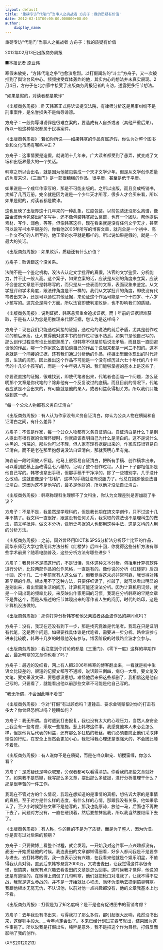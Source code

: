 ```yaml
---
layout: default
title: '重磅专访“代笔门”当事人之挑战者 方舟子：我的质疑有价值'
date: 2012-02-13T00:00:00.000000+08:00
author:
    display_name: 
---
```


重磅专访“代笔门”当事人之挑战者 方舟子：我的质疑有价值

2012年02月13日出版商务周报

■本报记者 原业伟

寒假未放完，“方韩代笔之争”也愈演愈烈。以打假闻名的“斗士”方舟子，又一次被推到了舆论台风中心。频频接受媒体轰炸的他，其实内心的想法并未真实展现。2月4日，方舟子在北京家中接受了出版商务周报记者的专访，透露更多细节想法。

“如果是假的，对读者都是欺诈”

《出版商务周报》：昨天韩寒正式将诉讼提交法院，有律师分析这是民事纠纷不是刑事案件，是名誉损失不是侮辱诽谤。

方舟子：一般侮辱诽谤罪是很难立案的，要造成有人自杀或者（其他严重后果）。所以一般这种情况都属于民事案件。

《出版商务周报》：若如你所说——如果韩寒的作品真属造假，你认为对整个图书业和文化市场有哪些冲击？

方舟子：这事情要是造假，就说明十几年来，广大读者都受到了愚弄，就变成了文坛和出版界最大的一个笑话。

韩寒之所以会出名，就是因为他被包装成一个天才文学少年。但是从文学创作质量的角度来说，《三重门》是一部很糟糕的作品，很平庸，甚至是低于平庸。

如果说是一个成年作家写的，那是不可能出版的。之所以出版，而且变成畅销书，卖掉了几百万册，完全就是因为说是一个少年天才所写，很多人才会买来看，所以如果是假的，对读者都是欺诈。

这也反映了出版界这十几年来的一种乱象，过度包装。以前包装还没那么离谱，像路金波他也包装出好多写手，还不像包装韩寒那么离谱，也有一个团队，帮他提供素材、写作、润色，等等。但像韩寒这样，现在看来就是没有任何文学天才，甚至可以说写书水平很差的，你看他2006年所写的博客文章，就完全是一个初中、高一作文不好的人所写的，他正常的水平就是那样的。所以说如果是假的，就是一个最大的笑话。

《出版商务周报》：如果败诉，质疑还有什么价值？

方舟子：败诉跟这个没关系。

法院不是一个鉴定机构，没法去认定文学批评的真假，法官的文学鉴赏、分析能力，并不比一般人高。这个案子，如果立案的话，应该是从别的角度来立案，应该不会鉴定文章是不是韩寒写的，而只是从一些表面的文章，表面现象来鉴定。从文学批评和学术角度，跟法律角度是不一样的。我们从文学批评的角度，即使没有代笔者出来争，还是可以通过其他证据，来论证这个作品可能是一个十四岁、十六岁小孩写的。这完全是两个方面。所以法官即使判定败诉，也不影响我们的质疑。

《出版商务周报》：说到证据，韩寒悬赏重金追求证据，而十年前的证据很难获取，于是有人认为您是用推理来代替证据，您认为是这样吗？

方舟子：现在我们只能通过间接的证据，通过他的说法的前后矛盾，尤其是创作过程的前后矛盾，让人觉得他对这本书的创作过程很不熟悉。如果书是他自己写的，那么创作过程没有谁比他更熟悉了。但韩寒不但是前后说法矛盾，而且是一直回避谈他的作品。哪一个作家这么害怕谈自己的作品？说起来都是一问三不知的。这本身就是一个间接的证据，还有我们通过分析他的作品，挖掘出里面体现出的时代背景，生活的阅历，因此推出这个作品不可能是一个没有经历过六七十年代的八十年代的十几岁小孩写的，而是一个中年男人写的。我们能够掌握的基本上是这些了。

你要说直接的证据，很难找到，即使代笔者出来，代笔者也面临一个问题，怎么证明那个文章是你代笔的？除非他有一个反复改过的底稿。而且目前的情况下，代笔者应该是不会出来的，有可能就是他的亲人，或者利益获得相关方。所以我们只能做到这一步。

“每一个公众人物都有义务自证清白”

《出版商务周报》：有人认为作家没有义务自证清白，你认为公众人物在质疑和自证清白之间，有什么差异？

方舟子：不仅是作家，每一个公众人物都有义务自证清白。自证清白是什么？是别人提出有根有据的合理怀疑时，你就应该表明自己为什么是清白的。这不是说什么抹黑的、污蔑的，那些你可以不理，但人家有理有据提出来的，作家应该很容易自证清白，而不是老在那里抱怨说没法自证清白，那就表明心里有鬼。

海岩前一段时间被人怀疑，他马上很容易自证清白，把所有手稿、创作稿拿出来，可以看到底稿上面改得乱七八糟的，证明了整个创作过程。人们一下子都相信那是他自己写的。韩寒也拿出手稿，但那手稿干干净净的，除了一些错别字，几乎没什么改动，这就更像是个“抄稿”，这样的手稿就没有说服力了。他总在抱怨他没法自证清白，这因为这不是他写的，最多是他抄的，所以他才没法自证清白。

《出版商务周报》：韩寒称理科生理解不了文科生，你认为文理差别是否加剧了争议？

方舟子：不是不是，我虽然是学理科的，但是我长期在搞文学创作，只不过这十几年不搞了。我文科一直很好，跟这没有任何关系，我采取的做法也不是理科生的做法，搞文学批评，做文本分析，做历史考据的人也都用这种手法，这是文科的人用的分析方法。

《出版商务周报》：之前，国外曾经用DICT和SPSS分析法分析莎士比亚的作品，而华东师范大学也曾用此方法分析《红楼梦》后四十回，你觉得这些分析方法有哪些学术前景？随着电脑普及，这些分析方法有哪些进步？

方舟子：我具体不是搞这行的，不是很懂，具体这种文本分析，包括用计算机软件进行分析，比较两部作品的创作风格，一直是有的。像你说的分析《红楼梦》后四十回，这十几、二十年前就有人这么做了。但我觉得这未必非常可靠，我觉得对韩寒早期的作品，根本用不了这种方法，只要仔细读了，推敲了，就可以看出明显的差别出来，看出里面生活的阅历，计算机可能还没法分析。因为计算机用词频，就是一个词出现的频率比较，来反映出作家用词的习惯。我现在分析韩寒的早期文章不是靠这个，而是从描述的细节体现出来的写作者人生的阅历，时代的烙印，这是计算机没法做的。

《出版商务周报》：那你打算分析韩寒和他父亲或者路金波作品的异同点吗？

方舟子：没有，我现在还没有到下一步，那是找究竟谁是代笔者。我现在只是证明有代笔。这是两个问题。如果要找具体谁是代笔者，需要进一步分析。路金波参与进来比较晚，韩寒十几岁的时候他没有参与，博客阶段的时候路金波才会参与。

《出版商务周报》：我注意到你讨论的都是《三重门》、《零下一度》这样的早期作品，最近韩寒的文章你也看了吗？

方舟子：最近的没细看，网上有人把2006年韩寒的博客翻出来，一看就是初中生语文比较差的，很短的记叙文都写不通顺，说话颠三倒四，病句一大堆，要文笔没文笔、要文采没文采、要思想没思想。难怪他后来把这些都删了，我相信这是他自己写的。只要看了，就能看出他以前那些文章不可能是他自己写的。

“我无所谓，不会因此睡不着觉”

《出版商务周报》：你对“打假”有过顾虑吗？遭锤击、要求金钱赔偿对你的打击有多大？你曾经恐惧过吗？睡眠如何？

方舟子：我无所谓。当时遭到打击报复，我也没有太大的心理压力，当然人身安全上我会有一些考虑，采取一些措施。惹上韩寒这件事，我感觉他本人未必会怎么样，但是他背后代表的利益，还有那么多狂热的粉丝，我们必须要防止他们采取非理性的行动。在安全上当然会更加小心。我觉得我心理还是很强大的，不会因此睡不着觉。

《出版商务周报》：有人说你不是在质疑，而是在哗众取宠、胡搅蛮缠，你怎么看？

方舟子：是质疑还是哗众取宠，旁观者都可以看得清楚。你看我的那些文章就好了。如果我不是质疑，我写那么多文章，摆出那么多证据，进行分析推理干什么？那是很辛苦的一件工作。

我现在不管对方的什么情况，我现在想知道的是事情的真相，想告诉大家的是事情的真相，至于对方是什么样的态度，有什么样的心情，那跟我没有关系，他如果承认了，至少小时候那些文章不是他写的，那我也能原谅，放他一马，后面也不再做下去了。问题对方没有，一直在硬顶着，然后要想抹黑我，所以我当然要继续下去了。

《出版商务周报》：有人称，你的目的不是为了质疑，而是为了整人，因为仇恨。你是否有过对后果的预期？

方舟子：只要微博上看整个过程，就会发现，一开始我对这件事一点兴趣都没有，麦田一开始质疑他的时候，我连麦田的文章都懒得细看，好多人都问我是不是要参与进去，去打韩寒的假，我一直表示没有兴趣，在我看来他就是个娱乐明星，不值得我认真对待。直到后来韩寒悬赏2000万，又攻击麦田，让我觉得这件事很奇怪，很搞笑，我就有点兴趣去看麦田的文章是怎么回事。这时候我才觉得，他说的还是有道理的。在微博上调侃了几句韩寒，他们就把枪口对准我了，让我不得不应战，我就是这么参战的。并不是一开始就处心积虑、满怀仇恨地去搞倒搞臭韩寒。我跟他根本无冤无仇，不认识他，以前对他一点兴趣都没有，他的文章我基本上也不看。

《出版商务周报》：打假是为了知名度吗？是不是也有促进图书的营销考虑？

方舟子：去年我没有书出来，亏得我打了那么多假，都引起很大反响，竟然没书出来，这促销手段太……今年肯定会出了。本来已经计划过完春节就出，结果因为这件事拖了。所以说我是打假出名，纯粹是意外，我不是把这个作为目标，打假反而影响了我的创作。

(XYS20120213)

